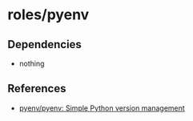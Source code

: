 # roles/pyenv



## Dependencies
- nothing



## References
- [pyenv/pyenv: Simple Python version management](https://github.com/pyenv/pyenv)

